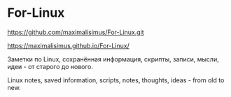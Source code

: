 # For-Linux

https://github.com/maximalisimus/For-Linux.git

https://maximalisimus.github.io/For-Linux/

Заметки по Linux, сохранённая информация, скрипты, записи, мысли, идеи - от старого до нового.

Linux notes, saved information, scripts, notes, thoughts, ideas - from old to new.
